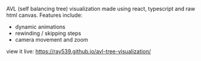 AVL (self balancing tree) visualization made using react, typescript and raw html canvas. Features include:
- dynamic animations
- rewinding / skipping steps
- camera movement and zoom

view it live:
https://ray539.github.io/avl-tree-visualization/
